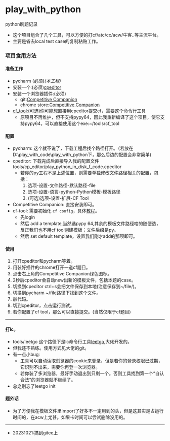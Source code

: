 # play_with_python
python刷题记录
- 这个项目组合了几个工具，可以方便的打cf/atc/cc/acw/牛客..等主流平台。
- 主要是省去local test case的复制粘贴工作。
### 项目食用方法
#### 准备工作
- pycharm (必须)*(本工程)*
- 安装一个:(必须)[cpeditor](https://cpeditor.org/zh/docs/)
- 安装一个浏览器插件:(必须)
  - git:[Competitive Companion](https://github.com/jmerle/competitive-companion)
  - chrome store:[Competitive Companion](https://chrome.google.com/webstore/detail/competitive-companion/cjnmckjndlpiamhfimnnjmnckgghkjbl)
- [cf_tool](https://github.com/liuliangcan/cf-tool):(可选)你可能想直接用cpeditor提交cf，需要这个命令行工具
    - 原项目不再维护，但不支持pypy64，因此我重新编译了这个项目，使它支持pypy64，可以直接使用这个exe:~/tools/cf_tool
#### 配置
- pycharm: 这个就不说了，下载工程后找个路径打开。（若放在D:\play_with_code\play_with_python下，那么后边的配置会非常简单)
- cpeditor: 下载完成后直接导入我的配置文件tools/cp_editor/play_python_in_disk_f_code.cpeditor
  - 若你的py工程不是上述位置，则需要单独修改文件路径相关的配置，包括：
    1. 选项-设置-文件路径-默认路径-file
    2. 选项-设置-语言-python-Python模板-模板路径
    3. (可选)选项-设置-扩展-CF Tool
- Competitive Companion: 直接安装即可。
- cf-tool: 需要初始化 `cf config`，具体[教程](https://github.com/liuliangcan/cf-tool#usage)。
  - 先login
  - 然后 add a template,当然选pypy 64,其余的模板文件路径啥的随便选，反正我们也不用cf tool创建模板；文件后缀是py。
  - 然后 set default template，设置我们刚才add的那项即可。

#### 使用
1. 打开cpeditor和pycharm等着。
2. 用装好插件的chrome打开一道cf题目。
3. 点击右上角的Competitive Companion绿色图标。
4. 2秒后cpeditor会自动new出新的模板文件，包括本题的case。
5. 切换到cpeditor  ctrl+s会把文件保存到本地(注意保存到~/file/)。
6. 切换到pycharm ~/file路径下找到这个文件。
7. 敲代码。
8. 切到cpeditor，点击运行测试。
9. 若你配置了cf tool，那么可以直接提交。(当然仅限于cf题目)
---
#### 打lc。
- tools/leetgo 这个路径下是lc命令行工具[leetgo](https://github.com/j178/leetgo),大佬开发的。
- 但我还不熟练。使用方式见大佬的git。
- 有一点小bug:
  - 工具可以自动读取浏览器的cookie来登录，但是若你的登录权限已过期，它识别不出来，需要你再登一次浏览器。
  - 若你装了多浏览器，最好手动退出到只剩一个。否则工具找到第一个“自认合法”的浏览器就不继续了。
- 总之别忘了leetgo init

#### 题外话
- 为了方便我在模板文件里import了好多不一定用到的头，但是这其实是占运行时间的，在acw上尤甚。如果卡时间可以尝试删除没用的。


---
- 20231021:搞到gitee上